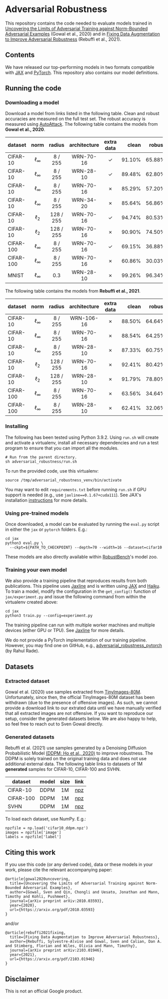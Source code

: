 # Adversarial Robustness

This repository contains the code needed to evaluate models trained in
[Uncovering the Limits of Adversarial Training against Norm-Bounded Adversarial Examples](https://arxiv.org/abs/2010.03593)
(Gowal et al., 2020) and in
[Fixing Data Augmentation to Improve Adversarial Robustness](https://arxiv.org/abs/2103.01946)
(Rebuffi et al., 2021).


## Contents

We have released our top-performing models in two formats compatible with
[JAX](https://github.com/google/jax) and [PyTorch](https://pytorch.org/).
This repository also contains our model definitions.

## Running the code

### Downloading a model

Download a model from links listed in the following table.
Clean and robust accuracies are measured on the full test set.
The robust accuracy is measured using
[AutoAttack](https://github.com/fra31/auto-attack).
The following table contains the models from **Gowal et al., 2020**.

| dataset | norm | radius | architecture | extra data | clean | robust | link |
|---|:---:|:---:|:---:|:---:|---:|---:|:---:|
| CIFAR-10 | &#8467;<sub>&infin;</sub> | 8 / 255 | WRN-70-16 | &#x2713; | 91.10% | 65.88% | [jax](https://storage.googleapis.com/dm-adversarial-robustness/cifar10_linf_wrn70-16_with.npy), [pt](https://storage.googleapis.com/dm-adversarial-robustness/cifar10_linf_wrn70-16_with.pt)
| CIFAR-10 | &#8467;<sub>&infin;</sub> | 8 / 255 | WRN-28-10 | &#x2713; | 89.48% | 62.80% | [jax](https://storage.googleapis.com/dm-adversarial-robustness/cifar10_linf_wrn28-10_with.npy), [pt](https://storage.googleapis.com/dm-adversarial-robustness/cifar10_linf_wrn28-10_with.pt)
| CIFAR-10 | &#8467;<sub>&infin;</sub> | 8 / 255 | WRN-70-16 | &#x2717; | 85.29% | 57.20% | [jax](https://storage.googleapis.com/dm-adversarial-robustness/cifar10_linf_wrn70-16_without.npy), [pt](https://storage.googleapis.com/dm-adversarial-robustness/cifar10_linf_wrn70-16_without.pt)
| CIFAR-10 | &#8467;<sub>&infin;</sub> | 8 / 255 | WRN-34-20 | &#x2717; | 85.64% | 56.86% | [jax](https://storage.googleapis.com/dm-adversarial-robustness/cifar10_linf_wrn34-20_without.npy), [pt](https://storage.googleapis.com/dm-adversarial-robustness/cifar10_linf_wrn34-20_without.pt)
| CIFAR-10 | &#8467;<sub>2</sub> | 128 / 255 | WRN-70-16 | &#x2713; | 94.74% | 80.53% | [jax](https://storage.googleapis.com/dm-adversarial-robustness/cifar10_l2_wrn70-16_with.npy), [pt](https://storage.googleapis.com/dm-adversarial-robustness/cifar10_l2_wrn70-16_with.pt)
| CIFAR-10 | &#8467;<sub>2</sub> | 128 / 255 | WRN-70-16 | &#x2717; | 90.90% | 74.50% | [jax](https://storage.googleapis.com/dm-adversarial-robustness/cifar10_l2_wrn70-16_without.npy), [pt](https://storage.googleapis.com/dm-adversarial-robustness/cifar10_l2_wrn70-16_without.pt)
| CIFAR-100 | &#8467;<sub>&infin;</sub> | 8 / 255 | WRN-70-16 | &#x2713; | 69.15% | 36.88% | [jax](https://storage.googleapis.com/dm-adversarial-robustness/cifar100_linf_wrn70-16_with.npy), [pt](https://storage.googleapis.com/dm-adversarial-robustness/cifar100_linf_wrn70-16_with.pt)
| CIFAR-100 | &#8467;<sub>&infin;</sub> | 8 / 255 | WRN-70-16 | &#x2717; | 60.86% | 30.03% | [jax](https://storage.googleapis.com/dm-adversarial-robustness/cifar100_linf_wrn70-16_without.npy), [pt](https://storage.googleapis.com/dm-adversarial-robustness/cifar100_linf_wrn70-16_without.pt)
| MNIST | &#8467;<sub>&infin;</sub> | 0.3 | WRN-28-10 | &#x2717; | 99.26% | 96.34% | [jax](https://storage.googleapis.com/dm-adversarial-robustness/mnist_linf_wrn28-10_without.npy), [pt](https://storage.googleapis.com/dm-adversarial-robustness/mnist_linf_wrn28-10_without.pt)

The following table contains the models from **Rebuffi et al., 2021**.

| dataset | norm | radius | architecture | extra data | clean | robust | link |
|---|:---:|:---:|:---:|:---:|---:|---:|:---:|
| CIFAR-10 | &#8467;<sub>&infin;</sub> | 8 / 255 | WRN-106-16 | &#x2717; | 88.50% | 64.64% | [jax](https://storage.googleapis.com/dm-adversarial-robustness/cifar10_linf_wrn106-16_cutmix_ddpm_v2.npy), [pt](https://storage.googleapis.com/dm-adversarial-robustness/cifar10_linf_wrn106-16_cutmix_ddpm_v2.pt)
| CIFAR-10 | &#8467;<sub>&infin;</sub> | 8 / 255 | WRN-70-16 | &#x2717; | 88.54% | 64.25% | [jax](https://storage.googleapis.com/dm-adversarial-robustness/cifar10_linf_wrn70-16_cutmix_ddpm_v2.npy), [pt](https://storage.googleapis.com/dm-adversarial-robustness/cifar10_linf_wrn70-16_cutmix_ddpm_v2.pt)
| CIFAR-10 | &#8467;<sub>&infin;</sub> | 8 / 255 | WRN-28-10 | &#x2717; | 87.33% | 60.75% | [jax](https://storage.googleapis.com/dm-adversarial-robustness/cifar10_linf_wrn28-10_cutmix_ddpm_v2.npy), [pt](https://storage.googleapis.com/dm-adversarial-robustness/cifar10_linf_wrn28-10_cutmix_ddpm_v2.pt)
| CIFAR-10 | &#8467;<sub>2</sub> | 128 / 255 | WRN-70-16 | &#x2717; | 92.41% | 80.42% | [jax](https://storage.googleapis.com/dm-adversarial-robustness/cifar10_l2_wrn70-16_cutmix_ddpm_v2.npy), [pt](https://storage.googleapis.com/dm-adversarial-robustness/cifar10_l2_wrn70-16_cutmix_ddpm_v2.pt)
| CIFAR-10 | &#8467;<sub>2</sub> | 128 / 255 | WRN-28-10 | &#x2717; | 91.79% | 78.80% | [jax](https://storage.googleapis.com/dm-adversarial-robustness/cifar10_l2_wrn28-10_cutmix_ddpm_v2.npy), [pt](https://storage.googleapis.com/dm-adversarial-robustness/cifar10_l2_wrn28-10_cutmix_ddpm_v2.pt)
| CIFAR-100 | &#8467;<sub>&infin;</sub> | 8 / 255 | WRN-70-16 | &#x2717; | 63.56% | 34.64% | [jax](https://storage.googleapis.com/dm-adversarial-robustness/cifar100_linf_wrn70-16_cutmix_ddpm.npy), [pt](https://storage.googleapis.com/dm-adversarial-robustness/cifar100_linf_wrn70-16_cutmix_ddpm.pt)
| CIFAR-100 | &#8467;<sub>&infin;</sub> | 8 / 255 | WRN-28-10 | &#x2717; | 62.41% | 32.06% | [jax](https://storage.googleapis.com/dm-adversarial-robustness/cifar100_linf_wrn28-10_cutmix_ddpm.npy), [pt](https://storage.googleapis.com/dm-adversarial-robustness/cifar100_linf_wrn28-10_cutmix_ddpm.pt)

### Installing

The following has been tested using Python 3.9.2.
Using `run.sh` will create and activate a virtualenv, install all necessary
dependencies and run a test program to ensure that you can import all the
modules.

```
# Run from the parent directory.
sh adversarial_robustness/run.sh
```

To run the provided code, use this virtualenv:

```
source /tmp/adversarial_robustness_venv/bin/activate
```

You may want to edit `requirements.txt` before running `run.sh` if GPU support
is needed (e.g., use `jaxline==0.1.67+cuda111`). See JAX's installation
[instructions](https://github.com/google/jax#installation) for more details.

### Using pre-trained models

Once downloaded, a model can be evaluated by running the `eval.py` script in
either the `jax` or `pytorch` folders. E.g.:

```
cd jax
python3 eval.py \
  --ckpt=${PATH_TO_CHECKPOINT} --depth=70 --width=16 --dataset=cifar10
```

These models are also directly available within
[RobustBench](https://github.com/RobustBench/robustbench#model-zoo-quick-tour)'s
model zoo.

### Training your own model

We also provide a training pipeline that reproduces results from both
publications. This pipeline uses [Jaxline](https://github.com/deepmind/jaxline)
and is written using [JAX](https://github.com/google/jax) and
[Haiku](https://github.com/deepmind/dm-haiku). To train a model, modify the
configuration in the `get_config()` function of `jax/experiment.py` and issue
the following command from within the virtualenv created above:

```
cd jax
python3 train.py --config=experiment.py
```

The training pipeline can run with multiple worker machines and multiple devices
(either GPU or TPU). See [Jaxline](https://github.com/deepmind/jaxline) for more
details.

We do not provide a PyTorch implementation of our training pipeline. However,
you may find one on GitHub, e.g.,
[adversarial_robustness_pytorch](https://github.com/imrahulr/adversarial_robustness_pytorch)
(by Rahul Rade).

## Datasets

### Extracted dataset

Gowal et al. (2020) use samples extracted from
[TinyImages-80M](https://groups.csail.mit.edu/vision/TinyImages/).
Unfortunately, since then, the official TinyImages-80M dataset has been
withdrawn (due to the presence of offensive images). As such, we cannot provide
a download link to our extrated data until we have manually verified that all
extracted images are not offensive. If you want to reproduce our setup, consider
the generated datasets below. We are also happy to help, so feel free to reach
out to Sven Gowal directly.

### Generated datasets

Rebuffi et al. (2021) use samples generated by a Denoising Diffusion
Probabilistic Model [(DDPM; Ho et al., 2020)](https://arxiv.org/abs/2006.11239)
to improve robustness. The DDPM is solely trained on the original training data
and does not use additional external data. The following table links to datasets
of 1M **generated** samples for CIFAR-10, CIFAR-100 and SVHN.

| dataset | model | size | link |
|---|---|:---:|:---:|
| CIFAR-10 | DDPM | 1M | [npz](https://storage.googleapis.com/dm-adversarial-robustness/cifar10_ddpm.npz) |
| CIFAR-100 | DDPM | 1M | [npz](https://storage.googleapis.com/dm-adversarial-robustness/cifar100_ddpm.npz) |
| SVHN | DDPM | 1M | [npz](https://storage.googleapis.com/dm-adversarial-robustness/svhn_ddpm.npz) |

To load each dataset, use NumPy. E.g.:

```
npzfile = np.load('cifar10_ddpm.npz')
images = npzfile['image']
labels = npzfile['label']
```

## Citing this work

If you use this code (or any derived code), data or these models in your work,
please cite the relevant accompanying paper:

```
@article{gowal2020uncovering,
  title={Uncovering the Limits of Adversarial Training against Norm-Bounded Adversarial Examples},
  author={Gowal, Sven and Qin, Chongli and Uesato, Jonathan and Mann, Timothy and Kohli, Pushmeet},
  journal={arXiv preprint arXiv:2010.03593},
  year={2020},
  url={https://arxiv.org/pdf/2010.03593}
}
```

and/or

```
@article{rebuffi2021fixing,
  title={Fixing Data Augmentation to Improve Adversarial Robustness},
  author={Rebuffi, Sylvestre-Alvise and Gowal, Sven and Calian, Dan A. and Stimberg, Florian and Wiles, Olivia and Mann, Timothy},
  journal={arXiv preprint arXiv:2103.01946},
  year={2021},
  url={https://arxiv.org/pdf/2103.01946}
}
```

## Disclaimer

This is not an official Google product.
